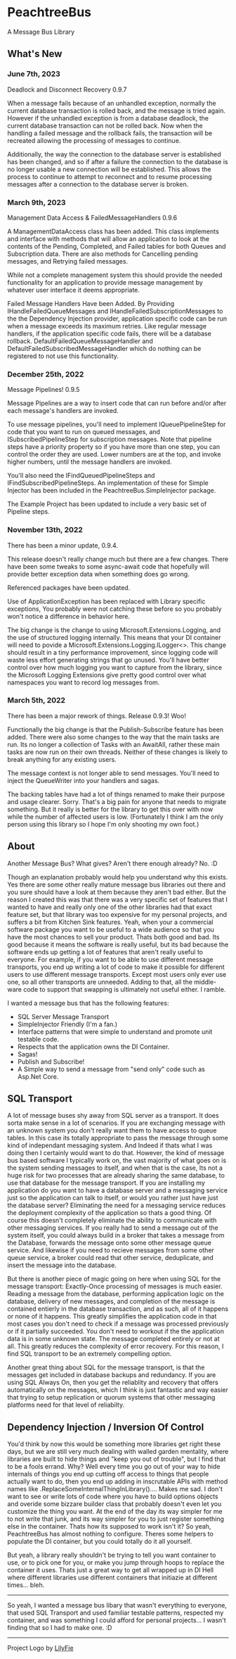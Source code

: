 # PeachtreeBus
A Message Bus Library

## What's New

### June 7th, 2023

Deadlock and Disconnect Recovery 0.9.7

When a message fails because of an unhandled exception, normally the current database transaction is rolled back, and the message is tried again. However if the unhandled exception is from a database deadlock, the current database transaction can not be rolled back. Now when the handling a failed message and the rollback fails, the transaction will be recreated allowing the processing of messages to continue.

Additionally, the way the connection to the database server is established has been changed, and so if after a failure the connection to the database is no longer usable a new connection will be established. This allows the process to continue to attempt to reconnect and to resume processing messages after a connection to the database server is broken.

### March 9th, 2023

Management Data Access & FailedMessageHandlers 0.9.6

A ManagementDataAccess class has been added. This class implements and interface with methods that will allow an application to look at the contents of the Pending, Completed, and Failed tables for both Queues and Subscription data. There are also methods for Cancelling pending messages, and Retrying failed messages.

While not a complete management system this should provide the needed functionality for an application to provide message management by whatever user interface it deems appropriate.

Failed Message Handlers Have been Added. By Providing IHandleFailedQueueMessages and IHandleFailedSubscriptionMessages to the the Dependency Injection provider, application specific code can be run when a message exceeds its maximum retries. Like regular message handlers, if the application specific code fails, there will be a database rollback. DefaultFailedQueueMessageHandler and DefaultFailedSubscribedMessageHandler which do nothing can be registered to not use this functionality.

### December 25th, 2022

Message Pipelines! 0.9.5

Message Pipelines are a way to insert code that can run before and/or after each message's handlers are invoked. 

To use message pipelines, you'll need to implement IQueuePipelineStep for code that you want to run on queued messages, and ISubscribedPipelineStep for subscription messages. Note that pipeline steps have a priority property so if you have more than one step, you can control the order they are used. Lower numbers are at the top, and invoke higher numbers, until the message handlers are invoked.

You'll also need the IFindQueuedPipelineSteps and IFindSubscribedPipelineSteps. An implementation of these for Simple Injector has been included in the PeachtreeBus.SimpleInjector package. 

The Example Project has been updated to include a very basic set of Pipeline steps.

### November 13th, 2022

There has been a minor update, 0.9.4.

This release doesn't really change much but there are a few changes. There have been some tweaks to some async-await code that hopefully will provide better exception data when something does go wrong.

Referenced packages have been updated.

Use of ApplicationException has been replaced with Library specific exceptions, You probably were not catching these before so you probably won't notice a difference in behavior here.

The big change is the change to using Microsoft.Extensions.Logging, and the use of structured logging internally. This means that your DI container will need to povide a Microsoft.Extensions.Logging.ILogger<>. This change should result in a tiny performance improvement, since logging code will waste less effort generating strings that go unused. You'll have better control over how much logging you want to capture from the library, since the Microsoft Logging Extensions give pretty good control over what namespaces you want to record log messages from.

### March 5th, 2022

There has been a major rework of things. Release 0.9.3! Woo!

Functionally the big change is that the Publish-Subscribe feature has been added. There were also some changes to the way that the main tasks are run. Its no longer a collection of Tasks with an AwaitAll, rather these main tasks are now run on their own threads. Neither of these changes is likely to break anything for any existing users.

The message context is not longer able to send messages. You'll need to inject the QueueWriter into your handlers and sagas.

The backing tables have had a lot of things renamed to make their purpose and usage clearer. Sorry. That's a big pain for anyone that needs to migrate something. But it really is better for the library to get this over with now while the number of affected users is low. (Fortunately  I think I am the only person using this library so I hope I'm only shooting my own foot.)

## About

Another Message Bus? What gives? Aren't there enough already? No. :D

Though an explanation probably would help you understand why this exists. Yes there are some other really mature message bus libraries out there and you sure should have a look at them because they aren't bad either. But the reason I created this was that there was a very specific set of features that I wanted to have and really only one of the other libraries had that exact feature set, but that library was too expensive for my personal projects, and suffers a bit from Kitchen Sink features. Yeah, when your a commercial software package you want to be useful to a wide audience so that you have the most chances to sell your product. Thats both good and bad. Its good because it means the software is really useful, but its bad because the software ends up getting a lot of features that aren't really useful to everyone. For example, if you want to be able to use different message transports, you end up writing a lot of code to make it possible for different users to use different message transports. Except most users only ever use one, so all other transports are unneeded. Adding to that, all the middle-ware code to support that swapping is ultimately not useful either. I ramble.

I wanted a message bus that has the following features:
* SQL Server Message Transport
* SimpleInjector Friendly (I'm a fan.)
* Interface patterns that were simple to understand and promote unit testable code.
* Respects that the application owns the DI Container.
* Sagas!
* Publish and Subscribe!
* A Simple way to send a message from "send only" code such as Asp.Net Core.

## SQL Transport
A lot of message buses shy away from SQL server as a transport. It does sorta make sense in a lot of scenarios. If you are exchanging message with an unknown system you don't really want them to have access to queue tables. In this case its totally appropriate to pass the message through some kind of independant messaging system. And Indeed if thats what I was doing then I certainly would want to do that. However, the kind of message bus based software I typically work on, the vast majority of what goes on is the system sending messages to itself, and when that is the case, Its not a huge risk for two processes that are already sharing the same database, to use that database for the message transport. If you are installing my application do you want to have a database server and a messaging service just so the application can talk to itself, or would you rather just have just the database server? Eliminating the need for a messaging service reduces the deployment complexity of the application so thats a good thing. Of course this doesn't completely eliminate the ability to communicate with other messaging services. If you really had to send a message out of the system itself, you could always build in a broker that takes a message from the Database, forwards the message onto some other message queue service. And likewise if you need to recieve messages from some other queue service, a broker could read that other service, deduplicate, and insert the message into the database. 

But there is another piece of magic going on here when using SQL for the message transport: Exactly-Once processing of messages is much easier. Reading a message from the database, performing application logic on the database, delivery of new messages, and completion of the message is contained entierly in the database transaction, and as such, all of it happens or none of it happens. This greatly simplifies the application code in that most cases you don't need to check if a message was processed previously or if it partially succeeded. You don't need to workout if the the application data is in some unknown state. The message completed entirely or not at all. This greatly reduces the complexity of error recovery. For this reason, I find SQL transport to be an extremely compelling option.

Another great thing about SQL for the message transport, is that the messages get included in database backups and redundancy. If you are using SQL Always On, then you get the reliablity and recovery that offers automatically on the messages, which I think is just fantastic and way easier that trying to setup replication or quorum systems that other messaging platforms need for that level of reliabilty.

## Dependency Injection / Inversion Of Control
You'd think by now this would be something more libraries get right these days, but we are still very much dealing with walled garden mentality, where libraries are built to hide things and "keep you out of trouble", but I find that to be a fools errand. Why? Well every time you go out of your way to hide internals of things you end up cutting off access to things that people actually want to do, then you end up adding in inscrutable APIs with method names like .ReplaceSomeInternalThingInLibrary().... Makes me sad. I don't want to see or write lots of code where you have to build options objects and overide some bizzare builder class that probably doesn't even let you customize the thing you want. At the end of the day its way simpler for me to not write that junk, and its way simpler for you to just register something else in the container. Thats how its supposed to work isn't it? So yeah, PeachtreeBus has almost nothing to configure. Theres some helpers to populate the DI container, but you could totally do it all yourself. 

But yeah, a library really shouldn't be trying to tell you want container to use, or to pick one for you, or make you jump through hoops to replace the container it uses. Thats just a great way to get all wrapped up in DI Hell where different libraries use different containers that initiazie at different times... bleh.

***

So yeah, I wanted a message bus libary that wasn't everything to everyone, that used SQL Transport and used familiar testable patterns, respected my container, and was something I could afford for personal projects... I wasn't finding that so I had to make one. :D

***

Project Logo by [LilyFie](https://lilyfie.com/)
